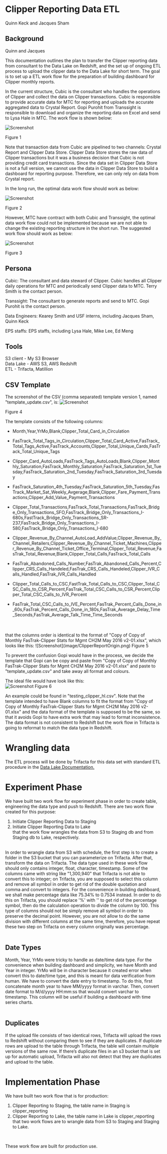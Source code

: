 # Clipper Reporting Data ETL
Quinn Keck and Jacques Sham<br>

## Background
Quinn and Jacques


This documentation outlines the plan to transfer the Clipper reporting data from consultant to the Data Lake on Redshift, and the set up of ongoing ETL process to upload the clipper data to the Data Lake for short term. The goal is to set up a ETL work flow for the preparation of building dashboard for Clipper monthly reports.<br>

In the current structure, Cubic is the consultant who handles the operations of Clipper and collect the data on Clipper transactions. Cubic is responsible to provide accurate data for MTC for reporting and uploads the accurate aggregated data to Crystal Report. Gopi Purohit from Transsight is responsible to download and organize the reporting data on Excel and send to Lysa Hale in MTC. The work flow is shown below:

![Screenshot](image/fig6.png)

Figure 1<br>

Note that transaction data from Cubic are pipelined to two channels: Crystal Report and Clipper Data Store. Clipper Data Store stores the raw data of Clipper transactions but it was a business decision that Cubic is not providing credit card transactions. Since the data set in Clipper Data Store is not a full version, we cannot use the data in Clipper Data Store to build a dashboard for reporting purpose. Therefore, we can only rely on data from Crystal report.<br>

In the long run, the optimal data work flow should work as below:

![Screenshot](image/fig7.jpeg)

Figure 2<br>

However, MTC have contract with both Cubic and Transsight, the optimal data work flow could not be implemented because we are not able to change the existing reporting structure in the short run. The suggested work flow should work as below:<br>

![Screenshot](image/ClipperReportingChart.jpeg)


Figure 3<br>

## Persona
Cubic: The consultant and data steward of Clipper. Cubic handles all Clipper daily operations for MTC and periodically send Clipper data to MTC. Terry Smith is the contact person.<br>


Transsight: The consultant to generate reports and send to MTC. Gopi Purohit is the contact person.<br>

Data Engineers: Kearey Smith and USF interns, including Jacques Sham, Quinn Keck
<br>

EPS staffs: EPS staffs, including Lysa Hale, Mike Lee, Ed Meng
<br>

## Tools
S3 client - My S3 Browser<br>
Data Lake - AWS S3, AWS Redshift<br>
ETL - Trifacta, Matillion<br>

## CSV Template
The screenshot of the CSV (comma separated) template version 1, named "template_update.csv", is:
![Screenshot](image/ClipperReportTemplate.png)

Figure 4<br>

The template consists of the following columns:<br>
* Month,Year,YrMo,Blank,Clipper_Total_Card_in_Circulation

* FasTrack_Total_Tags_in_Circulation,Clipper_Total_Card_Active,FasTrack_Total_Tags_Active,FasTrack_Accounts,Clipper_Total_Unique_Cards,FasTrack_Total_Unique_Tags

* Clipper_Card_AutoLoads,FasTrack_Tags_AutoLoads,Blank,Clipper_Monthly_Saturation,FasTrack_Monthly_Saturation,FasTrack_Saturation_1st_Tuesday,FasTrack_Saturation_2nd_Tuesday,FasTrack_Saturation_3rd_Tuesday

* FasTrack_Saturation_4th_Tuesday,FasTrack_Saturation_5th_Tuesday,FasTrack_Market_Sat_Weekly_Avgerage,Blank,Clipper_Fare_Payment_Transactions,Clipper_Add_Value_Payment_Transactions

* Clipper_Total_Transactions,FasTrack_Total_Transactions,FasTrack_Bridge_Only_Transactions_SFO,FasTrack_Bridge_Only_Transactions_I-680s,FastTrack_Bridge_Only_Transactions_SR-237,FasTrack_Bridge_Only_Transactions_I-580,FasTrack_Bridge_Only_Transactions_I-680
* Clipper_Revenue_By_Channel_AutoLoad_AddValue,Clipper_Revenue_By_Channel_Retailers,Clipper_Revenue_By_Channel_Ticket_Machines,Clipper_Revenue_By_Channel_Ticket_Office_Terminal,Clipper_Total_Revenue,FasTrak_Total_Revenue,Blank,Ciipper_Total_Calls,FasTrack_Total_Calls
* FasTrak_Abandoned_Calls_Number,FasTrak_Abandoned_Calls_Percent,Clipper_CRS_Calls_Handeled,FasTrak_CRS_Calls_Handeled,Clipper_IVR_Calls_Handled,FasTrak_IVR_Calls_Handled

* Clipper_Total_Calls_to_CSC,FastTrak_Total_Calls_to_CSC,Clipper_Total_CSC_Calls_to_CSR_Percent,FasTrak_Total_CSC_Calls_to_CSR_Percent,Clipper_Total_CSC_Calls_to_IVR_Percent

* FasTrak_Total_CSC_Calls_to_IVE_Percent,FasTrak_Percent_Calls_Done_in_60s,FasTrak_Percent_Calls_Done_in_180s,FasTrak_Average_Delay_Time_Seconds,FasTrak_Average_Talk_Time_Time_Seconds
<br>
<br>
that the columns order is identical to the format of "Copy of Copy of Monthly FasTrak-Clipper Stats for Mgmt CH2M May 2016 v2-01.xlsx", which looks like this:
![Screenshot](image/ClipperReportOrigin.png)
Figure 5<br>

To prevent the confusion Gopi would have in the process, we decide the template that Gopi can be copy and paste from "Copy of Copy of Monthly FasTrak-Clipper Stats for Mgmt CH2M May 2016 v2-01.xlsx" and paste to "template_update.csv" and take away all format and colours.
<br>

The ideal file would have look like this:<br>
![Screenshot](image/ClipperReportTemplateNum.png)
Figure 6<br>

An example could be found in "testing_clipper_hl.csv".
Note that the template intended to have Blank columns to fit the format from "Copy of Copy of Monthly FasTrak-Clipper Stats for Mgmt CH2M May 2016 v2-01.xlsx" and the data format of the template is supposed to be the same, so that it avoids Gopi to have extra work that may lead to format inconsistence. The data format is not consistent to Redshift but the work flow in Trifacta is going to reformat to match the data type in Redshift.
<br>

# Wrangling data
The ETL process will be done by Trifacta for this data set with standard ETL procedure in the [Data Lake Documentation.](https://github.com/BayAreaMetro/eps-projects/tree/master/data-lake/documentations) 

# Experiment Phase
We have built two work flow for experiment phase in order to create table, engineering the data type and push to Redshift. There are two work flow created for this purpose:<br>
1) Initiate Clipper Reporting Data to Staging<br>
2) Initiate Clipper Reporting Data to Lake<br>
that the work flow wrangles the data from S3 to Staging db and from Staging db to Lake, respectively.<br><br>

In order to wrangle data from S3 with schedule, the first step is to create a folder in the S3 bucket that you can parameterize on Trifacta. After that, transform the data on Trifacta. The data type used in these work flow should only contains integer, float, character, timestamp. Some of the columns came with string like "1,300,940" that Trifacta is not able to convert this to integer; on Trifacta, you are supposed to select this column and remove all symbol in order to get rid of the double quotation and comma and convert to integers. For the convenience in building dashboard, we shall make percentage data like 75.34% to 0.7534 instead. In order to do this on Trifacta, you should replace '%' with '' to get rid of the percentage symbol, then do the calculation operation to divide the column by 100. This type of columns should not be simply remove all symbol in order to preserve the decimal point. However, you are not allow to do the same division with different columns at the same time, therefore, you have repeat these two step on Trifacta on every column originally was percentage.<br><br>

## Date Types
Month, Year, YrMo were tricky to handle as date/time data type. For the convenience when building dashboard and simplicity, we have Month and Year in integer. YrMo will be in character because it created error when convert this to date/time type, and this is meant for data verification from human. We have to convert the date entry to timestamp. To do this, first concatenate month year to have MM/yyyy format in varchar. Then, convert date format to M/d/yyyy HH:mm:ss that would convert varchar to timestamp. This column will be useful if building a dashboard with time series charts.<br><br>

## Duplicates
If the upload file consists of two identical rows, Trifacta will upload the rows to Redshift without comparing them to see if they are duplicates.   If duplicate rows are upload to the table through Trifacta, the table will contain multiple versions of the same row.  If there’s duplicate files in an s3 bucket that is set up for automatic upload, Trifacta will also not detect that they are duplicates and upload to the table.

# Implementation Phase
We have built two work flow that is for production:<br>
1) Clipper Reporting to Staging, the table name in Staging is clipper_reporting<br>
2) Clipper Reporting to Lake, the table name in Lake is clipper_reporting<br>
that two work flows are to wrangle data from S3 to Staging and Staging to Lake. 
<br>

These work flow are built for production use.

